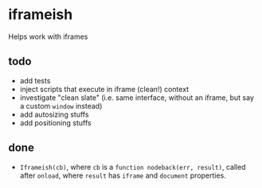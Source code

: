 # iframeish
Helps work with iframes

## todo

* add tests
* inject scripts that execute in iframe (clean!) context
* investigate "clean slate" (i.e. same interface, without an iframe, but say a custom `window` instead)
* add autosizing stuffs
* add positioning stuffs

## done

* `Iframeish(cb)`, where `cb` is a `function nodeback(err, result)`, called after `onload`, 
   where `result` has `iframe` and `document` properties.

